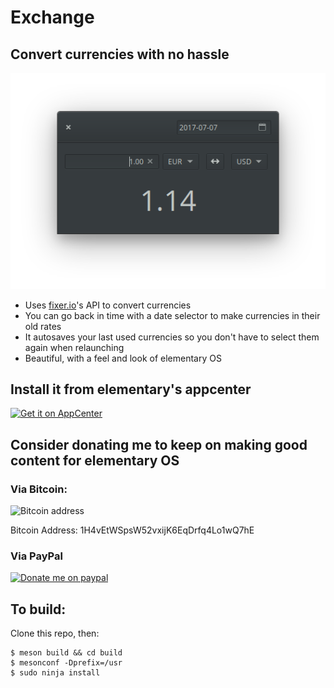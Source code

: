 # Exchange
## Convert currencies with no hassle

![Screenshot](Screenshot.png)

* Uses [fixer.io](https://www.fixer.io)'s API to convert currencies
* You can go back in time with a date selector to make currencies in their old rates
* It autosaves your last used currencies so you don't have to select them again when relaunching
* Beautiful, with a feel and look of elementary OS

## Install it from elementary's appcenter
[![Get it on AppCenter](https://appcenter.elementary.io/badge.svg)](https://appcenter.elementary.io/com.github.brandonlujan.exchange.desktop)

## Consider donating me to keep on making good content for elementary OS

### Via Bitcoin:
![Bitcoin address](http://i.imgur.com/2tFBXZ2.png)

Bitcoin Address: 1H4vEtWSpsW52vxijK6EqDrfq4Lo1wQ7hE

### Via PayPal
[![Donate me on paypal](http://icons.iconarchive.com/icons/designbolts/credit-card-payment/256/Paypal-icon.png)](https://www.paypal.me/brandonluar)

## To build:

Clone this repo, then:

```
$ meson build && cd build
$ mesonconf -Dprefix=/usr
$ sudo ninja install
```